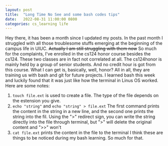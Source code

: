 ```yaml
---
layout: post
title:  "Long Time No See and some bash codes tips"
date:   2022-08-31 11:00:00 0800
categories: cs_learning life
--- 
```

Hey there, it has been a month since I updated my posts. In the past month I struggled with all those troublesome stuffs emerging at the beginning of the campus life in UIUC.
~~Actually I am still struggling with them now~~
So much for the complaints, I've enrolled in the cs124 honor course besides the cs124. These two classes are in fact not correlated at all. The cs124honor is mainly held by a group of senior students.
And no credit hour is got from this course. What I can get is, basically, well, honor? 
All in all, they are training us with bash and git for future projects.
I learned bash this week and luckily found that it was just like how the terminal in Linus OS worked.
Here are some notes:
1. `touch file.ext` is used to create a file. The type of the file depends on the estension you give.
2. `echo "string"` and `echo "string" > file.ext` The first command prints the content in the string in a new line, and the second one prints the string into the fil. Using the ">" redirect sign, you can write the string directly into the file through terminal, but ">" will delete the original content and ">>" won't 
3. `cat file.ext` prints the content in the file to the terminal
I think these are things to be noticed during my bash learning. So much for that.
